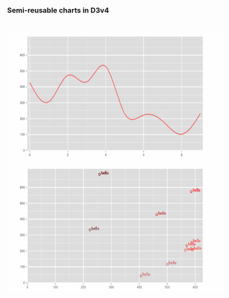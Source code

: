 ### Semi-reusable charts in D3v4
<br>
<p align="center">
	<a href="http://keenangraham.github.io/code/d3v4_reusable/index.html">
		<img src="img/d3v4_1.gif" height="600">
	</a>
</p>
